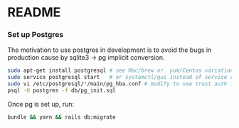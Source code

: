 # README

### Set up Postgres

The motivation to use postgres in development is to avoid the bugs in production cause by sqlite3 -> pg implicit conversion.

```bash
sudo apt-get install postgresql # see Mac/brew or  yum/Centos variations on install or is postgres.app on mac
sudo service postgresql start   # or systemctl/gui instead of service depending on version/distro of unix
sudo vi /etc/postgresql/*/main/pg_hba.conf # modify to use trust auth instead of peer auth ref: https://stackoverflow.com/questions/18664074/getting-error-peer-authentication-failed-for-user-postgres-when-trying-to-ge 
psql -U postgres -f db/pg_init.sql
```

Once pg is set up, run:
```bash
bundle && yarn && rails db:migrate
```
